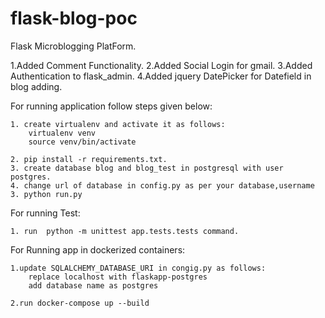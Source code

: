 # flask-blog-poc
Flask Microblogging PlatForm.

1.Added Comment Functionality.
2.Added Social Login for gmail.
3.Added Authentication to flask_admin.
4.Added jquery DatePicker for Datefield in blog adding.


For running application follow steps given below:
	
	1. create virtualenv and activate it as follows:
		virtualenv venv
		source venv/bin/activate
		
	2. pip install -r requirements.txt.
	3. create database blog and blog_test in postgresql with user postgres.
	4. change url of database in config.py as per your database,username 
	3. python run.py 


For running Test:

	1. run  python -m unittest app.tests.tests command.


For Running app in dockerized containers:
	
	1.update SQLALCHEMY_DATABASE_URI in congig.py as follows:
		replace localhost with flaskapp-postgres
		add database name as postgres

	2.run docker-compose up --build			 	